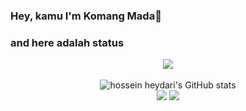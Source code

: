 ### Hey, kamu I'm Komang Mada👋

### and here adalah status 
<p align="center"><img src="https://www.codewars.com/users/YahMada/badges/large"/><br /><br />
  <img src="https://github-readme-stats.vercel.app/api?username=YahMada&show_icons=true&include_all_commits=true&theme=monokai" alt="hossein heydari's GitHub stats" /><br />
  <img src="https://github-readme-streak-stats.herokuapp.com/?user=YahMada&theme=monokai"/>
  <img src="https://github-readme-stats.vercel.app/api/top-langs/?username=YahMada&layout=compact&theme=monokai&langs_count=12"/><br />
</p>

<!--
**Yahmada/Wilwatikta** is a ✨ _special_ ✨ repository because its `README.md` (this file) appears on your GitHub profile.

Here are some ideas to get you started:

- 🔭 I’m currently working on ...
- 🌱 I’m currently learning ...
- 👯 I’m looking to collaborate on ...
- 🤔 I’m looking for help with ...
- 💬 Ask me about ...
- 📫 How to reach me: ...
- 😄 Pronouns: ...
- ⚡ Fun fact: ...
-->
